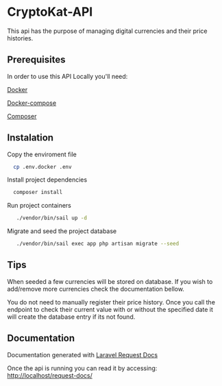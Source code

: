 
# CryptoKat-API

This api has the purpose of managing digital currencies and their price histories.


## Prerequisites

In order to use this API Locally you'll need:

[Docker](https://www.docker.com/)

[Docker-compose](https://docs.docker.com/compose/install/)

[Composer](https://getcomposer.org/download/)

## Instalation


Copy the enviroment file

```bash
  cp .env.docker .env
```

Install project dependencies

```bash
  composer install
```


Run project containers

```bash
   ./vendor/bin/sail up -d
```

Migrate and seed the project database

```bash
   ./vendor/bin/sail exec app php artisan migrate --seed
```
    
## Tips

When seeded a few currencies will be stored on database. If you wish to add/remove more currencies check the documentation bellow.

You do not need to manually register their price history. Once you call the endpoint to check their current value with or without the specified date it will create the database entry if its not found.


## Documentation

Documentation generated with
[Laravel Request Docs](https://github.com/rakutentech/laravel-request-docs)

Once the api is running you can read it by accessing: [http://localhost/request-docs/](http://localhost/request-docs/)


